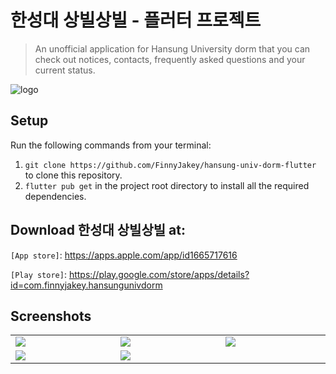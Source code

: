 # 한성대 상빌상빌 - 플러터 프로젝트
> An unofficial application for Hansung University dorm that you can check out notices, contacts, frequently asked questions and your current status.

![logo](https://github.com/FinnyJakey/hansung-univ-dorm-flutter/assets/71024092/029895b3-57ce-4bbb-9120-a4cad879fe2b)

## Setup
Run the following commands from your terminal:
1. `git clone https://github.com/FinnyJakey/hansung-univ-dorm-flutter` to clone this repository.
2. `flutter pub get` in the project root directory to install all the required dependencies.

## Download 한성대 상빌상빌 at:
`[App store]`: https://apps.apple.com/app/id1665717616

`[Play store]`: https://play.google.com/store/apps/details?id=com.finnyjakey.hansungunivdorm

## Screenshots
<table width="100%">
  <tbody>
    <tr>
      <td width="1%"><img src="https://github.com/FinnyJakey/hansung-univ-dorm-flutter/assets/71024092/33176830-8fda-4362-8161-7dc611f84668"/></td>
      <td width="1%"><img src="https://github.com/FinnyJakey/hansung-univ-dorm-flutter/assets/71024092/be2efc63-fb2e-4c61-85dd-95e9c44b4848"/></td>
       <td width="1%"><img src="https://github.com/FinnyJakey/hansung-univ-dorm-flutter/assets/71024092/564a954d-2f22-4aa5-8630-1bf6ddf9ef3d"/></td>
    </tr>
    <tr>
      <td width="1%"><img src="https://github.com/FinnyJakey/hansung-univ-dorm-flutter/assets/71024092/df14f993-93a0-4f8e-8328-8d7c6d72875c"/></td>
      <td width="1%"><img src="https://github.com/FinnyJakey/hansung-univ-dorm-flutter/assets/71024092/34cd97a6-5bfd-4bd8-8525-3c81192f10f4"/></td>
    </tr>    
  </tbody>
</table>
